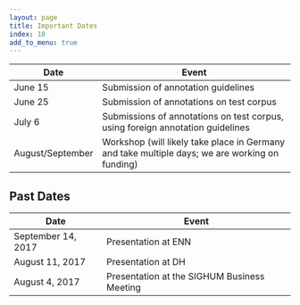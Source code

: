 ```yaml
---
layout: page
title: Important Dates
index: 10
add_to_menu: true
---
```


| Date | Event | 
| -- | -- |
| June 15 | Submission of annotation guidelines
| June 25 |Submission of annotations on test corpus
| July 6 | Submissions of annotations on test corpus, using foreign annotation guidelines 
| August/September |Workshop (will likely take place in Germany and take multiple days; we are working on funding) 


## Past Dates

| Date | Event |
| -- | -- |
| September 14, 2017 | Presentation at ENN |
| August 11, 2017 | Presentation at DH |
| August 4, 2017 | Presentation at the SIGHUM Business Meeting |
